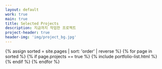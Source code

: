 ```yaml
---
layout: default
work: true
main: true
title: Selected Projects
description: 지금까지 작업한 프로젝트
project-header: true
header-img: 'img/project_bg.jpg'
---
```


<div class="catalogue">
{% assign sorted = site.pages | sort: 'order' | reverse %}
{% for page in sorted %}
{% if page.projects == true %}
{% include portfolio-list.html %}
{% endif %}
{% endfor %}

</div>

